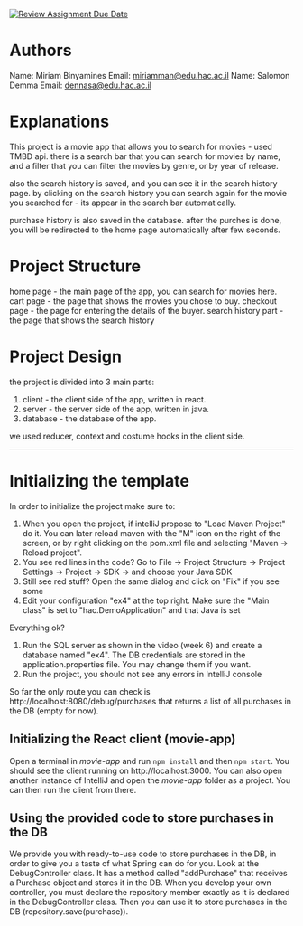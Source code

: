 [![Review Assignment Due Date](https://classroom.github.com/assets/deadline-readme-button-24ddc0f5d75046c5622901739e7c5dd533143b0c8e959d652212380cedb1ea36.svg)](https://classroom.github.com/a/7Tmn2VQK)

# Authors
Name: Miriam Binyamines Email: miriamman@edu.hac.ac.il
Name: Salomon Demma Email: dennasa@edu.hac.ac.il

# Explanations
This project is a movie app that allows you to search for movies - used TMBD api.
there is a search bar that you can search for movies by name, and a filter that you can filter the movies by genre,
or by year of release.

also the search history is saved, and you can see it in the search history page.
by clicking on the search history you can search again for the movie you searched for - its appear in the search bar automatically.

purchase history is also saved in the database.
after the purches is done, you will be redirected to the home page automatically after few seconds.

# Project Structure
home page - the main page of the app, you can search for movies here.
cart page - the page that shows the movies you chose to buy.
checkout page - the page for entering the details of the buyer.
search history part - the page that shows the search history

# Project Design
the project is divided into 3 main parts:
1. client - the client side of the app, written in react.
2. server - the server side of the app, written in java.
3. database - the database of the app.

we used reducer, context and costume hooks in the client side.


---------------------


# Initializing the template

In order to initialize the project make sure to:

1. When you open the project, if intelliJ propose to "Load Maven Project" do it. You can later reload maven with the "M" icon on the right of the screen, or by right clicking on the pom.xml file and selecting "Maven -> Reload project".
2. You see red lines in the code? Go to File -> Project Structure -> Project Settings -> Project -> SDK -> and choose your Java SDK
3. Still see red stuff? Open the same dialog and click on "Fix" if you see some
4. Edit your configuration "ex4" at the top right. Make sure the "Main class" is set to "hac.DemoApplication" and that Java is set

Everything ok?
1. Run the SQL server as shown in the video (week 6) and create a database named "ex4". The DB credentials are stored in the application.properties file. You may change them if you want.
2. Run the project, you should not see any errors in IntelliJ console

So far the only route you can check is http://localhost:8080/debug/purchases
that returns a list of all purchases in the DB (empty for now).

## Initializing the React client (movie-app)

Open a terminal in *movie-app* and run `npm install` and then `npm start`. You should see the client running on http://localhost:3000.
You can also open another instance of IntelliJ and open the *movie-app* folder as a project. You can then run the client from there.

## Using the provided code to store purchases in the DB

We provide you with ready-to-use code to store purchases in the DB, in order to give you a taste of what Spring can do for you.
Look at the DebugController class. It has a method called "addPurchase" that receives a Purchase object and stores it in the DB.
When you develop your own controller, you must declare the repository member exactly as it is declared in the DebugController class.
Then you can use it to store purchases in the DB (repository.save(purchase)).

